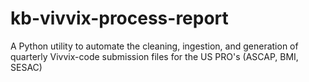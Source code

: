 # kb-vivvix-process-report
A Python utility to automate the cleaning, ingestion, and generation of quarterly Vivvix-code submission files for the US PRO's (ASCAP, BMI, SESAC)

